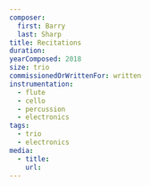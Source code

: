```yaml
---
composer:
  first: Barry
  last: Sharp
title: Recitations
duration:
yearComposed: 2018
size: trio
commissionedOrWrittenFor: written
instrumentation:
  - flute
  - cello
  - percussion
  - electronics
tags:
  - trio
  - electronics
media:
  - title:
    url:
---
```

